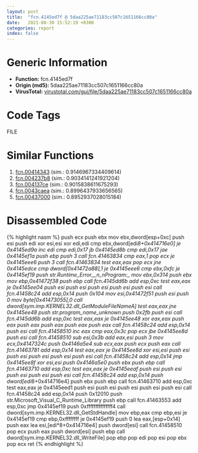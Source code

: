 ```yaml
---
layout: post
title:  "fcn.4145ed7f @ 5daa225ae71183cc507c1651166cc80a"
date:   2021-08-30 15:52:19 +0300
categories: report
index: false
---
```


# Generic Information
- **Function:** fcn.4145ed7f
- **Origin (md5):** 5daa225ae71183cc507c1651166cc80a
- **VirusTotal:** [virustotal.com/gui/file/5daa225ae71183cc507c1651166cc80a][virustotal_ref]

# Code Tags
<span class="tag" id="FILE">FILE</span>


# Similar Functions

1. [fcn.00414343][similar_1_ref] (sim.: 0.9146967334409614)
2. [fcn.004237b8][similar_2_ref] (sim.: 0.9034141241921204)
3. [fcn.004137ce][similar_3_ref] (sim.: 0.9015838611675293)
4. [fcn.0043caea][similar_4_ref] (sim.: 0.8996437933656565)
5. [fcn.00437000][similar_5_ref] (sim.: 0.8952937028015184)


# Disassembled Code

{% highlight nasm %}
push ecx
push ebx
mov ebx,dword[esp+0xc]
push esi
push edi
xor esi,esi
xor edi,edi
cmp ebx,dword[edi*8+0x414716e0]
je 0x4145ed9a
inc edi
cmp edi,0x17
jb 0x4145ed8b
cmp edi,0x17
jae 0x4145ef1a
push ebp
push 3
call fcn.41463834
cmp eax,1
pop ecx
je 0x4145eee6
push 3
call fcn.41463834
test eax,eax
pop ecx
jne 0x4145edce
cmp dword[0x41472a88],1
je 0x4145eee6
cmp ebx,0xfc
je 0x4145ef19
push str.Runtime_Error__n_nProgram:_
mov ebx,0x314
push ebx
mov ebp,0x41472f38
push ebp
call fcn.4145dd6b
add esp,0xc
test eax,eax
je 0x4145ee04
push esi
push esi
push esi
push esi
push esi
call fcn.41458c24
add esp,0x14
push 0x104
mov esi,0x41472f51
push esi
push 0
mov byte[0x41473055],0
call dword[sym.imp.KERNEL32.dll_GetModuleFileNameA]
test eax,eax
jne 0x4145ee48
push str._program_name_unknown_
push 0x2fb
push esi
call fcn.4145dd6b
add esp,0xc
test eax,eax
je 0x4145ee48
xor eax,eax
push eax
push eax
push eax
push eax
push eax
call fcn.41458c24
add esp,0x14
push esi
call fcn.41458510
inc eax
cmp eax,0x3c
pop ecx
jbe 0x4145ee8d
push esi
call fcn.41458510
sub esi,0x3b
add eax,esi
push 3
mov ecx,0x4147324c
push 0x4146a5e4
sub ecx,eax
push ecx
push eax
call fcn.41463781
add esp,0x14
test eax,eax
je 0x4145ee8d
xor esi,esi
push esi
push esi
push esi
push esi
push esi
call fcn.41458c24
add esp,0x14
jmp 0x4145ee8f
xor esi,esi
push 0x4146a5e0
push ebx
push ebp
call fcn.41463710
add esp,0xc
test eax,eax
je 0x4145eeaf
push esi
push esi
push esi
push esi
push esi
call fcn.41458c24
add esp,0x14
push dword[edi*8+0x414716e4]
push ebx
push ebp
call fcn.41463710
add esp,0xc
test eax,eax
je 0x4145eed1
push esi
push esi
push esi
push esi
push esi
call fcn.41458c24
add esp,0x14
push 0x12010
push str.Microsoft_Visual_C_Runtime_Library
push ebp
call fcn.41463553
add esp,0xc
jmp 0x4145ef19
push 0xfffffffffffffff4
call dword[sym.imp.KERNEL32.dll_GetStdHandle]
mov ebp,eax
cmp ebp,esi
je 0x4145ef19
cmp ebp,0xffffffff
je 0x4145ef19
push 0
lea eax,[esp+0x14]
push eax
lea esi,[edi*8+0x414716e4]
push dword[esi]
call fcn.41458510
pop ecx
push eax
push dword[esi]
push ebp
call dword[sym.imp.KERNEL32.dll_WriteFile]
pop ebp
pop edi
pop esi
pop ebx
pop ecx
ret 
{% endhighlight %}


[similar_1_ref]: /report/fcn.00414343@6a695c8c50dfc99993406e2740c7c273
[similar_2_ref]: /report/fcn.004237b8@0aa2d73a5300dff2412388945614b507
[similar_3_ref]: /report/fcn.004137ce@6c5b0418e4a4c57d99cda47d2717045d
[similar_4_ref]: /report/fcn.0043caea@f86ab4114e997e148e8eceeac9acf240
[similar_5_ref]: /report/fcn.00437000@46f6c2adf1fd4d1453ed312ca79dd9bf
[virustotal_ref]: https://www.virustotal.com/gui/file/5daa225ae71183cc507c1651166cc80a